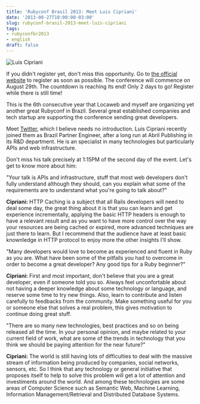```yaml
---
title: 'Rubyconf Brasil 2013: Meet Luis Cipriani'
date: '2013-08-27T10:00:00-03:00'
slug: rubyconf-brasil-2013-meet-luis-cipriani
tags:
- rubyconfbr2013
- english
draft: false
---
```


![Luis Cipriani](http://www.rubyconf.com.br/assets/speakers/LuisCipriani-9b354700619361729e26a739b096ae23.jpg)

If you didn't register yet, don't miss this opportunity. Go to [the official website](http://www.rubyconf.com.br) to register as soon as possible. The conference will commence on August 29th. The countdown is reaching its end! Only 2 days to go! Register while there is still time!

This is the 6th consecutive year that Locaweb and myself are organizing yet another great Rubyconf in Brazil. Several great established companies and tech startup are supporting the conference sending great developers. 

Meet [Twitter](http://www.twitter.com/), which I believe needs no introduction. Luis Cipriani recently joined them as Brazil Partner Engineer, after a long run at Abril Publishing in its R&D department. He is an specialist in many technologies but particularly APIs and web infrastructure.

Don't miss his talk precisely at 1:15PM of the second day of the event. Let's get to know more about him:

"Your talk is APIs and infrastructure, stuff that most web developers don't fully understand although they should, can you explain what some of the requirements are to understand what you're going to talk about?"

**Cipriani:** HTTP Caching is a subject that all Rails developers will need to deal some day, the great thing about it is that you can learn and get experience incrementally, applying the basic HTTP headers is enough to have a relevant result and as you want to have more control over the way your resources are being cached or expired, more advanced techniques are just there to learn. But I recommend that the audience have at least basic knownledge in HTTP protocol to enjoy more the other insights I'll show.
 
"Many developers would love to become as experienced and fluent in Ruby as you are. What have been some of the pitfalls you had to overcome in order to become a great developer? Any good tips for a Ruby beginner?"

**Cipriani:** First and most important, don't believe that you are a great developer, even if someone told you so. Always feel unconfortable about not having a deeper knowledge about some technology or language, and reserve some time to try new things. Also, learn to contribute and listen carefully to feedbacks from the community. Make something useful for you or someone else that solves a real problem, this gives motivation to continue doing great stuff.
 
"There are so many new technologies, best practices and so on being released all the time. In your personal opinion, and maybe related to your current field of work, what are some of the trends in technology that you think we should be paying attention for the near future?"

**Cipriani:** The world is still having lots of difficulties to deal with the  massive stream of information being produced by companies, social networks, sensors, etc. So I think that any technology or general initiative that proposes itself to help to solve this problem will get a lot of attention and investiments around the world. And among these technologies are some areas of Computer Science such as Semantic Web, Machine Learning, Information Management/Retrieval and Distributed Database Systems.
